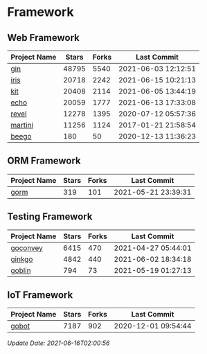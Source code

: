 # Framework

## Web Framework
| Project Name | Stars | Forks | Last Commit |
| ------------ | ----- | ----- | ----------- |
| [gin](https://github.com/gin-gonic/gin) | 48795 | 5540 | 2021-06-03 12:12:51 |
| [iris](https://github.com/kataras/iris) | 20718 | 2242 | 2021-06-15 10:21:13 |
| [kit](https://github.com/go-kit/kit) | 20408 | 2114 | 2021-06-05 13:44:19 |
| [echo](https://github.com/labstack/echo) | 20059 | 1777 | 2021-06-13 17:33:08 |
| [revel](https://github.com/revel/revel) | 12278 | 1395 | 2020-07-12 05:57:36 |
| [martini](https://github.com/go-martini/martini) | 11256 | 1124 | 2017-01-21 21:58:54 |
| [beego](https://github.com/astaxie/beego) | 180 | 50 | 2020-12-13 11:36:23 |

## ORM Framework
| Project Name | Stars | Forks | Last Commit |
| ------------ | ----- | ----- | ----------- |
| [gorm](https://github.com/jinzhu/gorm) | 319 | 101 | 2021-05-21 23:39:31 |

## Testing Framework
| Project Name | Stars | Forks | Last Commit |
| ------------ | ----- | ----- | ----------- |
| [goconvey](https://github.com/smartystreets/goconvey) | 6415 | 470 | 2021-04-27 05:44:01 |
| [ginkgo](https://github.com/onsi/ginkgo) | 4842 | 440 | 2021-06-02 18:34:18 |
| [goblin](https://github.com/franela/goblin) | 794 | 73 | 2021-05-19 01:27:13 |

## IoT Framework
| Project Name | Stars | Forks | Last Commit |
| ------------ | ----- | ----- | ----------- |
| [gobot](https://github.com/hybridgroup/gobot) | 7187 | 902 | 2020-12-01 09:54:44 |

*Update Date: 2021-06-16T02:00:56*